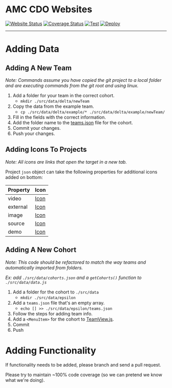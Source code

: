 # AMC CDO Websites

[![Website Status](https://img.shields.io/badge/Website-Live-brightgreen)](https://usaf-project-arc.github.io/)
[![Coverage Status](https://coveralls.io/repos/github/USAF-Project-Arc/USAF-Project-Arc.github.io/badge.svg?branch=main)](https://coveralls.io/github/USAF-Project-Arc/USAF-Project-Arc.github.io?branch=main)
[![Test](https://github.com/USAF-Project-Arc/USAF-Project-Arc.github.io/actions/workflows/test.yml/badge.svg)](https://github.com/USAF-Project-Arc/USAF-Project-Arc.github.io/actions/workflows/test.yml)
[![Deploy](https://github.com/USAF-Project-Arc/USAF-Project-Arc.github.io/actions/workflows/deploy.yml/badge.svg)](https://github.com/USAF-Project-Arc/USAF-Project-Arc.github.io/actions/workflows/deploy.yml)

---

# Adding Data
## Adding A New Team
*Note: Commands assume you  have copied the git project to a local folder and are executing commands from the git root and using linux.*
1. Add a folder for your team in the correct cohort.
    - `mkdir ./src/data/delta/newTeam`
2. Copy the data from the example team.
    - `cp ./src/data/delta/example/* ./src/data/delta/example/newTeam/`
3. Fill in the fields with the correct information.
4. Add the folder name to the [teams.json](./src/data/delta/teams.json) file for the cohort.
5. Commit your changes.
6. Push your changes.

## Adding Icons To Projects
*Note: All icons are links that open the target in a new tab.*

Project `json` object can take the following properties for additional icons added on bottom:

| Property | Icon |
| -------- | ---- |
| video    |   [Icon](https://mui.com/material-ui/material-icons/?query=youtube&selected=YouTube)   | 
| external | [Icon](https://mui.com/material-ui/material-icons/?query=link&selected=Link) |
| image    | [Icon](https://mui.com/material-ui/material-icons/?query=image&selected=Image) |
| source | [Icon](https://mui.com/material-ui/material-icons/?query=github&selected=GitHub) |
| demo   | [Icon](https://mui.com/material-ui/material-icons/?query=launch&selected=Launch) | 

## Adding A New Cohort
*Note: This code should be refactored to match the way teams and automatically imported from folders.*

*Ex: add `./src/data/cohorts.json` and a `getCohorts()` function to `./src/data/data.js`*

1. Add a folder for the cohort to `./src/data`
    - `mkdir ./src/data/epsilon`
2. Add a `teams.json` file that's an empty array.
    - `echo [] >> ./src/data/epsilon/teams.json`
3. Follow the steps for adding team info.
4. Add a `<MenuItem>` for the cohort to [TeamView.js](./src/content/team/TeamView.js).
5. Commit
6. Push

# Adding Functionality

If functionality needs to be added, please branch and send a pull request.

Please try to maintain ~100% code coverage (so we can pretend we know what we're doing).
